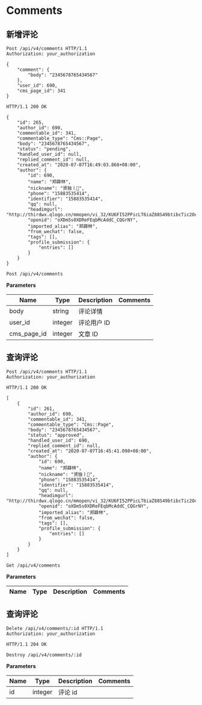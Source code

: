 # Comments

## 新增评论

```http
Post /api/v4/comments HTTP/1.1
Authorization: your_authorization

{
    "comment": {
        "body": "2345678765434567"
    },
    "user_id": 690,
    "cms_page_id": 341
}
```

```http
HTTP/1.1 200 OK

{
    "id": 265,
    "author_id": 690,
    "commentable_id": 341,
    "commentable_type": "Cms::Page",
    "body": "2345678765434567",
    "status": "pending",
    "handled_user_id": null,
    "replied_comment_id": null,
    "created_at": "2020-07-07T16:49:03.868+08:00",
    "author": {
        "id": 690,
        "name": "郑薛林",
        "nickname": "贤独丨🤺",
        "phone": "15883535414",
        "identifier": "15883535414",
        "qq": null,
        "headimgurl": "http://thirdwx.qlogo.cn/mmopen/vi_32/KU6FI52PPicLT6iaZ88S49btibcTic2OcnSg4gObibYyxc92giafHRwjpNgaPZKRiaRGt47sdoulxO3fqzdn69EjmyTwQ",
        "openid": "oXDm5s0XDReFEqbMcAddC_CQGrNY",
        "imported_alias": "郑薛林",
        "from_wechat": false,
        "tags": [],
        "profile_submission": {
            "entries": []
        }
    }
}
```

`Post /api/v4/comments`

**Parameters**

| Name | Type | Description | Comments |
| --- | --- | --- | ---- |
| body | string | 评论详情 |  |
| user_id | integer | 评论用户 ID |  |
| cms_page_id | integer | 文章 ID |  |

## 查询评论

```http
Post /api/v4/comments HTTP/1.1
Authorization: your_authorization

```

```http
HTTP/1.1 200 OK

[
    {
        "id": 261,
        "author_id": 690,
        "commentable_id": 341,
        "commentable_type": "Cms::Page",
        "body": "2345678765434567",
        "status": "approved",
        "handled_user_id": 690,
        "replied_comment_id": null,
        "created_at": "2020-07-07T16:45:41.098+08:00",
        "author": {
            "id": 690,
            "name": "郑薛林",
            "nickname": "贤独丨🤺",
            "phone": "15883535414",
            "identifier": "15883535414",
            "qq": null,
            "headimgurl": "http://thirdwx.qlogo.cn/mmopen/vi_32/KU6FI52PPicLT6iaZ88S49btibcTic2OcnSg4gObibYyxc92giafHRwjpNgaPZKRiaRGt47sdoulxO3fqzdn69EjmyTwQ",
            "openid": "oXDm5s0XDReFEqbMcAddC_CQGrNY",
            "imported_alias": "郑薛林",
            "from_wechat": false,
            "tags": [],
            "profile_submission": {
                "entries": []
            }
        }
    }
]
```

`Get /api/v4/comments`

**Parameters**

| Name | Type | Description | Comments |
| --- | --- | --- | ---- |

## 查询评论

```http
Delete /api/v4/comments/:id HTTP/1.1
Authorization: your_authorization

```

```http
HTTP/1.1 204 OK
```

`Destroy /api/v4/comments/:id`

**Parameters**

| Name | Type | Description | Comments |
| --- | --- | --- | ---- |
| id | integer | 评论 id | |
